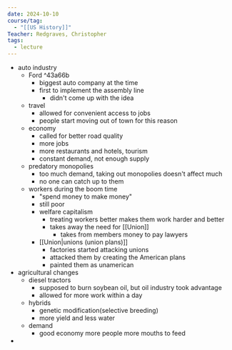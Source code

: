```yaml
---
date: 2024-10-10
course/tag:
  - "[[US History]]"
Teacher: Redgraves, Christopher
tags:
  - lecture
---
```

- auto industry
	- Ford ^43a66b
		- biggest auto company at the time
		- first to implement the assembly line
			- didn't come up with the idea
	- travel
		- allowed for convenient access to jobs
		- people start moving out of town for this reason
	- economy
		- called for better road quality
		- more jobs
		- more restaurants and hotels, tourism
		- constant demand, not enough supply
	- predatory monopolies
		- too much demand, taking out monopolies doesn't affect much
		- no one can catch up to them
	- workers during the boom time
		- "spend money to make money"
		- still poor
		- welfare capitalism
			- treating workers better makes them work harder and better
			- takes away the need for [[Union]]
				- takes from members money to pay lawyers
		- [[Union|unions (union plans)]]
			- factories started attacking unions
			- attacked them by creating the American plans
			- painted them as unamerican
- agricultural changes
	- diesel tractors
		- supposed to burn soybean oil, but oil industry took advantage
		- allowed for more work within a day
	- hybrids
		- genetic modification(selective breeding)
		- more yield and less water
	- demand
		- good economy more people more mouths to feed
- 